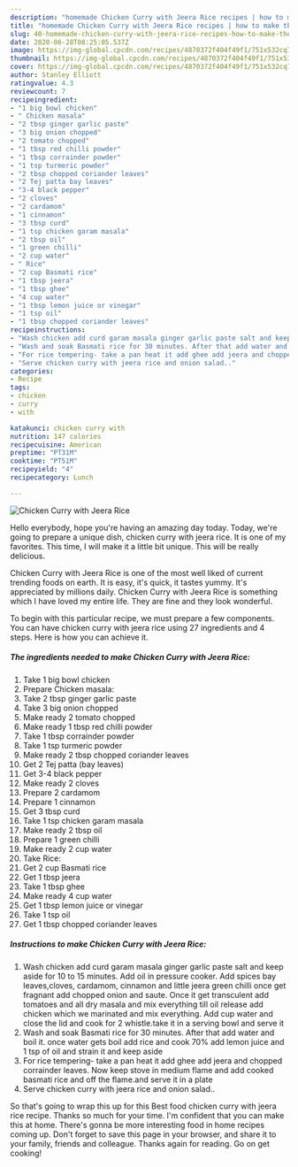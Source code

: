 ```yaml
---
description: "homemade Chicken Curry with Jeera Rice recipes | how to make the best Chicken Curry with Jeera Rice"
title: "homemade Chicken Curry with Jeera Rice recipes | how to make the best Chicken Curry with Jeera Rice"
slug: 40-homemade-chicken-curry-with-jeera-rice-recipes-how-to-make-the-best-chicken-curry-with-jeera-rice
date: 2020-06-28T08:25:05.537Z
image: https://img-global.cpcdn.com/recipes/4870372f404f49f1/751x532cq70/chicken-curry-with-jeera-rice-recipe-main-photo.jpg
thumbnail: https://img-global.cpcdn.com/recipes/4870372f404f49f1/751x532cq70/chicken-curry-with-jeera-rice-recipe-main-photo.jpg
cover: https://img-global.cpcdn.com/recipes/4870372f404f49f1/751x532cq70/chicken-curry-with-jeera-rice-recipe-main-photo.jpg
author: Stanley Elliott
ratingvalue: 4.3
reviewcount: 7
recipeingredient:
- "1 big bowl chicken"
- " Chicken masala"
- "2 tbsp ginger garlic paste"
- "3 big onion chopped"
- "2 tomato chopped"
- "1 tbsp red chilli powder"
- "1 tbsp corrainder powder"
- "1 tsp turmeric powder"
- "2 tbsp chopped coriander leaves"
- "2 Tej patta bay leaves"
- "3-4 black pepper"
- "2 cloves"
- "2 cardamom"
- "1 cinnamon"
- "3 tbsp curd"
- "1 tsp chicken garam masala"
- "2 tbsp oil"
- "1 green chilli"
- "2 cup water"
- " Rice"
- "2 cup Basmati rice"
- "1 tbsp jeera"
- "1 tbsp ghee"
- "4 cup water"
- "1 tbsp lemon juice or vinegar"
- "1 tsp oil"
- "1 tbsp chopped coriander leaves"
recipeinstructions:
- "Wash chicken add curd garam masala ginger garlic paste salt and keep aside for 10 to 15 minutes. Add oil in pressure cooker. Add spices bay leaves,cloves, cardamom, cinnamon and little jeera green chilli once get fragnant add chopped onion and saute. Once it get transculent add tomatoes and all dry masala and mix everything till oil release add chicken which we marinated and mix everything. Add cup water and close the lid and cook for 2 whistle.take it in a serving bowl and serve it"
- "Wash and soak Basmati rice for 30 minutes. After that add water and boil it. once water gets boil add rice and cook 70% add lemon juice and 1 tsp of oil and strain it and keep aside"
- "For rice tempering- take a pan heat it add ghee add jeera and chopped corrainder leaves. Now keep stove in medium flame and add cooked basmati rice and off the flame.and serve it in a plate"
- "Serve chicken curry with jeera rice and onion salad.."
categories:
- Recipe
tags:
- chicken
- curry
- with

katakunci: chicken curry with 
nutrition: 147 calories
recipecuisine: American
preptime: "PT31M"
cooktime: "PT51M"
recipeyield: "4"
recipecategory: Lunch

---
```



![Chicken Curry with Jeera Rice](https://img-global.cpcdn.com/recipes/4870372f404f49f1/751x532cq70/chicken-curry-with-jeera-rice-recipe-main-photo.jpg)

Hello everybody, hope you're having an amazing day today. Today, we're going to prepare a unique dish, chicken curry with jeera rice. It is one of my favorites. This time, I will make it a little bit unique. This will be really delicious.

Chicken Curry with Jeera Rice is one of the most well liked of current trending foods on earth. It is easy, it's quick, it tastes yummy. It's appreciated by millions daily. Chicken Curry with Jeera Rice is something which I have loved my entire life. They are fine and they look wonderful.




To begin with this particular recipe, we must prepare a few components. You can have chicken curry with jeera rice using 27 ingredients and 4 steps. Here is how you can achieve it.

<!--inarticleads1-->

##### The ingredients needed to make Chicken Curry with Jeera Rice:

1. Take 1 big bowl chicken
1. Prepare  Chicken masala:
1. Take 2 tbsp ginger garlic paste
1. Take 3 big onion chopped
1. Make ready 2 tomato chopped
1. Make ready 1 tbsp red chilli powder
1. Take 1 tbsp corrainder powder
1. Take 1 tsp turmeric powder
1. Make ready 2 tbsp chopped coriander leaves
1. Get 2 Tej patta (bay leaves)
1. Get 3-4 black pepper
1. Make ready 2 cloves
1. Prepare 2 cardamom
1. Prepare 1 cinnamon
1. Get 3 tbsp curd
1. Take 1 tsp chicken garam masala
1. Make ready 2 tbsp oil
1. Prepare 1 green chilli
1. Make ready 2 cup water
1. Take  Rice:
1. Get 2 cup Basmati rice
1. Get 1 tbsp jeera
1. Take 1 tbsp ghee
1. Make ready 4 cup water
1. Get 1 tbsp lemon juice or vinegar
1. Take 1 tsp oil
1. Get 1 tbsp chopped coriander leaves




<!--inarticleads2-->

##### Instructions to make Chicken Curry with Jeera Rice:

1. Wash chicken add curd garam masala ginger garlic paste salt and keep aside for 10 to 15 minutes. Add oil in pressure cooker. Add spices bay leaves,cloves, cardamom, cinnamon and little jeera green chilli once get fragnant add chopped onion and saute. Once it get transculent add tomatoes and all dry masala and mix everything till oil release add chicken which we marinated and mix everything. Add cup water and close the lid and cook for 2 whistle.take it in a serving bowl and serve it
1. Wash and soak Basmati rice for 30 minutes. After that add water and boil it. once water gets boil add rice and cook 70% add lemon juice and 1 tsp of oil and strain it and keep aside
1. For rice tempering- take a pan heat it add ghee add jeera and chopped corrainder leaves. Now keep stove in medium flame and add cooked basmati rice and off the flame.and serve it in a plate
1. Serve chicken curry with jeera rice and onion salad..




So that's going to wrap this up for this Best food chicken curry with jeera rice recipe. Thanks so much for your time. I'm confident that you can make this at home. There's gonna be more interesting food in home recipes coming up. Don't forget to save this page in your browser, and share it to your family, friends and colleague. Thanks again for reading. Go on get cooking!

